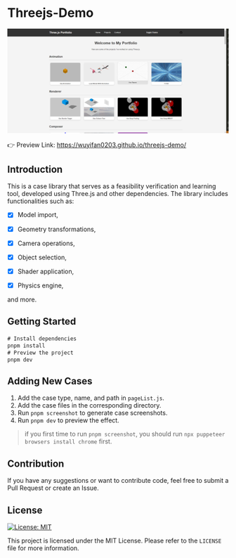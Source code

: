 # Threejs-Demo

![alt text](./public/images/cover.png)

👉 Preview Link: https://wuyifan0203.github.io/threejs-demo/

## Introduction

This is a case library that serves as a feasibility verification and learning tool, developed using Three.js and other dependencies. The library includes functionalities such as:

* [x] Model import,

* [x] Geometry transformations,

* [x] Camera operations,

* [x] Object selection,

* [x] Shader application,

* [x] Physics engine,

and more.
## Getting Started
```shell
# Install dependencies
pnpm install
# Preview the project
pnpm dev
```

## Adding New Cases

1. Add the case type, name, and path in `pageList.js`.
2. Add the case files in the corresponding directory.
3. Run `pnpm screenshot` to generate case screenshots.
4. Run `pnpm dev` to preview the effect.

> if you first time to run `pnpm screenshot`, you should run `npx puppeteer browsers install chrome` first.

## Contribution

If you have any suggestions or want to contribute code, feel free to submit a Pull Request or create an Issue.

## License

[![License: MIT](https://img.shields.io/badge/License-MIT-yellow.svg)](https://opensource.org/licenses/MIT)

This project is licensed under the MIT License. Please refer to the `LICENSE` file for more information.
